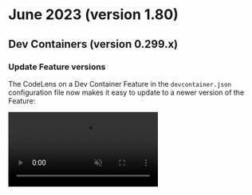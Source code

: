 # June 2023 (version 1.80)

## Dev Containers (version 0.299.x)

### Update Feature versions

The CodeLens on a Dev Container Feature in the `devcontainer.json` configuration
file now makes it easy to update to a newer version of the Feature:

<video src="remote-release-notes/images/v1_80/devcontainer-version-codelens.mp4" autoplay loop controls muted title="Version Code Lenses for Dev Container Features"></video>
